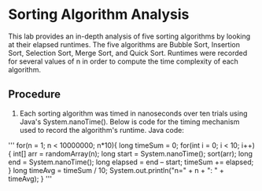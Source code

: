 # Sorting Algorithm Analysis

This lab provides an in-depth analysis of five sorting algorithms by looking at their elapsed runtimes. The five algorithms are Bubble Sort, Insertion Sort, Selection Sort, Merge Sort, and Quick Sort. Runtimes were recorded for several values of n in order to compute the time complexity of each algorithm.

## Procedure

1. Each sorting algorithm was timed in nanoseconds over ten trials using Java's System.nanoTime(). Below is code for the timing mechanism used to record the algorithm's runtime.
Java code:

'''
for(n = 1; n < 10000000; n*10){
        long timeSum = 0;
        for(int i = 0; i < 10; i++) {
                int[] arr = randomArray(n);
                long start = System.nanoTime();
                sort(arr);
                long end = System.nanoTime();
                long elapsed = end – start;
                timeSum += elapsed;
        }
        long timeAvg = timeSum / 10;
        System.out.println("n=" + n + ": " + timeAvg);
}
'''

